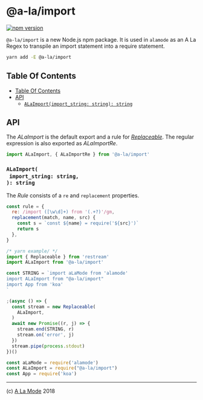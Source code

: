 # @a-la/import

[![npm version](https://badge.fury.io/js/%40a-la%2Fimport.svg)](https://npmjs.org/package/@a-la/import)

`@a-la/import` is a new Node.js npm package. It is used in `alamode` as an A La Regex to transpile an import statement into a require statement.

```sh
yarn add -E @a-la/import
```

## Table Of Contents

- [Table Of Contents](#table-of-contents)
- [API](#api)
  * [`ALaImport(import_string: string): string`](#alaimportimport_string-string-string)

## API

The _ALaImport_ is the default export and a rule for [_Replaceable_](https://github.com/artdecocode/restream#replaceable-class). The regular expression is also exported as _ALaImportRe_.

```js
import ALaImport, { ALaImportRe } from '@a-la/import'
```

### `ALaImport(`<br/>&nbsp;&nbsp;`import_string: string,`<br/>`): string`

The _Rule_ consists of a `re` and `replacement` properties.

```js
const rule = {
  re: /import ([\w\d]+) from '(.+?)'/gm,
  replacement(match, name, src) {
    const s = `const ${name} = require('${src}')`
    return s
  },
}
```

```js
/* yarn example/ */
import { Replaceable } from 'restream'
import ALaImport from '@a-la/import'

const STRING = `import aLaMode from 'alamode'
import ALaImport from "@a-la/import"
import App from 'koa'
`

;(async () => {
  const stream = new Replaceable(
    ALaImport,
  )
  await new Promise((r, j) => {
    stream.end(STRING, r)
    stream.on('error', j)
  })
  stream.pipe(process.stdout)
})()
```

```js
const aLaMode = require('alamode')
const ALaImport = require("@a-la/import")
const App = require('koa')
```

---

(c) [A La Mode][1] 2018

[1]: https://alamode.cc
